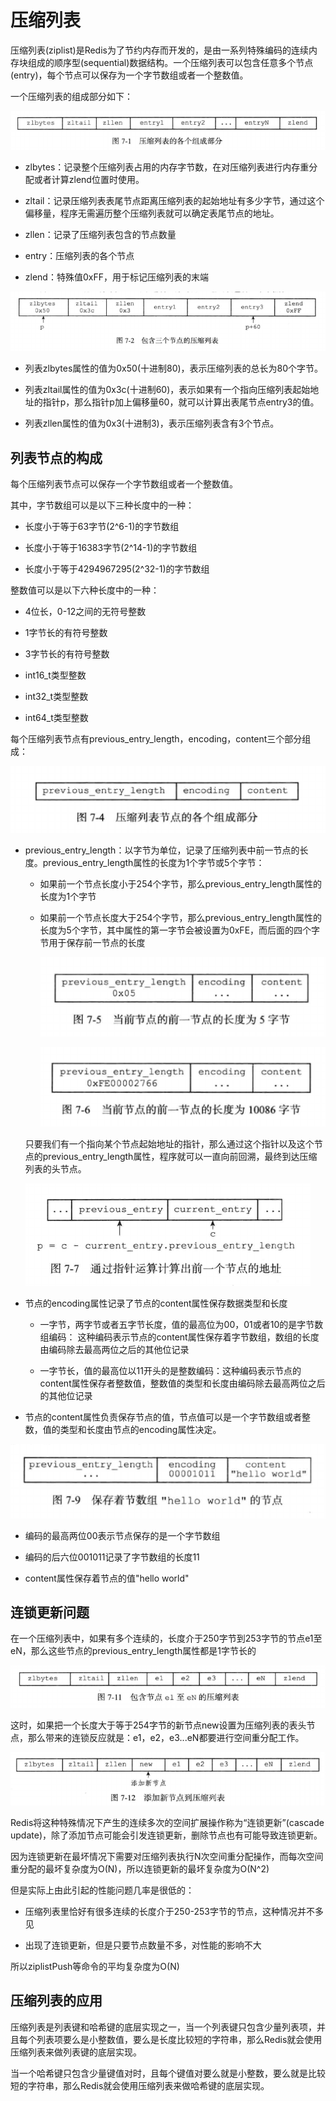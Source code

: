 # 压缩列表

压缩列表(ziplist)是Redis为了节约内存而开发的，是由一系列特殊编码的连续内存块组成的顺序型(sequential)数据结构。一个压缩列表可以包含任意多个节点(entry)，每个节点可以保存为一个字节数组或者一个整数值。

一个压缩列表的组成部分如下：

![](../assets/6f5a407880a6fa4c3fa7801035d23e73_1.png)

- zlbytes：记录整个压缩列表占用的内存字节数，在对压缩列表进行内存重分配或者计算zlend位置时使用。

- zltail：记录压缩列表表尾节点距离压缩列表的起始地址有多少字节，通过这个偏移量，程序无需遍历整个压缩列表就可以确定表尾节点的地址。

- zllen：记录了压缩列表包含的节点数量

- entry：压缩列表的各个节点

- zlend：特殊值0xFF，用于标记压缩列表的末端

![](../assets/6f5a407880a6fa4c3fa7801035d23e73_2.png)

- 列表zlbytes属性的值为0x50(十进制80)，表示压缩列表的总长为80个字节。

- 列表zltail属性的值为0x3c(十进制60)，表示如果有一个指向压缩列表起始地址的指针p，那么指针p加上偏移量60，就可以计算出表尾节点entry3的值。

- 列表zllen属性的值为0x3(十进制3)，表示压缩列表含有3个节点。

## 列表节点的构成

每个压缩列表节点可以保存一个字节数组或者一个整数值。

其中，字节数组可以是以下三种长度中的一种：

- 长度小于等于63字节(2^6-1)的字节数组

- 长度小于等于16383字节(2^14-1)的字节数组

- 长度小于等于4294967295(2^32-1)的字节数组

整数值可以是以下六种长度中的一种：

- 4位长，0-12之间的无符号整数

- 1字节长的有符号整数

- 3字节长的有符号整数

- int16_t类型整数

- int32_t类型整数

- int64_t类型整数

每个压缩列表节点有previous_entry_length，encoding，content三个部分组成：

![](../assets/6f5a407880a6fa4c3fa7801035d23e73_3.png)

- previous_entry_length：以字节为单位，记录了压缩列表中前一节点的长度。previous_entry_length属性的长度为1个字节或5个字节：

    - 如果前一个节点长度小于254个字节，那么previous_entry_length属性的长度为1个字节

    - 如果前一个节点长度大于254个字节，那么previous_entry_length属性的长度为5个字节，其中属性的第一字节会被设置为0xFE，而后面的四个字节用于保存前一节点的长度

        ![](../assets/6f5a407880a6fa4c3fa7801035d23e73_4.png)

        ![](../assets/6f5a407880a6fa4c3fa7801035d23e73_5.png)

    只要我们有一个指向某个节点起始地址的指针，那么通过这个指针以及这个节点的previous_entry_length属性，程序就可以一直向前回溯，最终到达压缩列表的头节点。

    ![](../assets/6f5a407880a6fa4c3fa7801035d23e73_6.png)

- 节点的encoding属性记录了节点的content属性保存数据类型和长度

    - 一字节，两字节或者五字节长度，值的最高位为00，01或者10的是字节数组编码：
    这种编码表示节点的content属性保存着字节数组，数组的长度由编码除去最高两位之后的其他位记录

    - 一字节长，值的最高位以11开头的是整数编码：这种编码表示节点的content属性保存者整数值，整数值的类型和长度由编码除去最高两位之后的其他位记录

- 节点的content属性负责保存节点的值，节点值可以是一个字节数组或者整数，值的类型和长度由节点的encoding属性决定。

![](../assets/6f5a407880a6fa4c3fa7801035d23e73_7.png)

- 编码的最高两位00表示节点保存的是一个字节数组

- 编码的后六位001011记录了字节数组的长度11

- content属性保存着节点的值"hello world"

## 连锁更新问题

在一个压缩列表中，如果有多个连续的，长度介于250字节到253字节的节点e1至eN，那么这些节点的previous_entry_length属性都是1字节长的

![](../assets/6f5a407880a6fa4c3fa7801035d23e73_8.png)

这时，如果把一个长度大于等于254字节的新节点new设置为压缩列表的表头节点，那么带来的连锁反应就是：e1，e2，e3...eN都要进行空间重分配工作。

![](../assets/6f5a407880a6fa4c3fa7801035d23e73_9.png)

Redis将这种特殊情况下产生的连续多次的空间扩展操作称为“连锁更新”(cascade update)，除了添加节点可能会引发连锁更新，删除节点也有可能导致连锁更新。

因为连锁更新在最坏情况下需要对压缩列表执行N次空间重分配操作，而每次空间重分配的最坏复杂度为O(N)，所以连锁更新的最坏复杂度为O(N^2)

但是实际上由此引起的性能问题几率是很低的：

- 压缩列表里恰好有很多连续的长度介于250-253字节的节点，这种情况并不多见

- 出现了连锁更新，但是只要节点数量不多，对性能的影响不大

所以ziplistPush等命令的平均复杂度为O(N)

## 压缩列表的应用

压缩列表是列表键和哈希键的底层实现之一，当一个列表键只包含少量列表项，并且每个列表项要么是小整数值，要么是长度比较短的字符串，那么Redis就会使用压缩列表来做列表键的底层实现。

当一个哈希键只包含少量键值对时，且每个键值对要么就是小整数，要么就是比较短的字符串，那么Redis就会使用压缩列表来做哈希键的底层实现。
